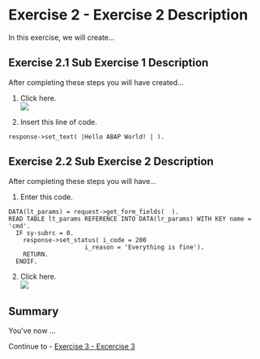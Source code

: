 # Exercise 2 - Exercise 2 Description

In this exercise, we will create...

## Exercise 2.1 Sub Exercise 1 Description

After completing these steps you will have created...

1. Click here.
<br>![](/exercises/part2/images/02_01_0010.png)

2.	Insert this line of code.
```abap
response->set_text( |Hello ABAP World! | ). 
```



## Exercise 2.2 Sub Exercise 2 Description

After completing these steps you will have...

1.	Enter this code.
```abap
DATA(lt_params) = request->get_form_fields(  ).
READ TABLE lt_params REFERENCE INTO DATA(lr_params) WITH KEY name = 'cmd'.
  IF sy-subrc = 0.
    response->set_status( i_code = 200
                     i_reason = 'Everything is fine').
    RETURN.
  ENDIF.

```

2.	Click here.
<br>![](/exercises/part2/images/02_02_0010.png)

## Summary

You've now ...

Continue to - [Exercise 3 - Excercise 3 ](../ex3/README.md)
